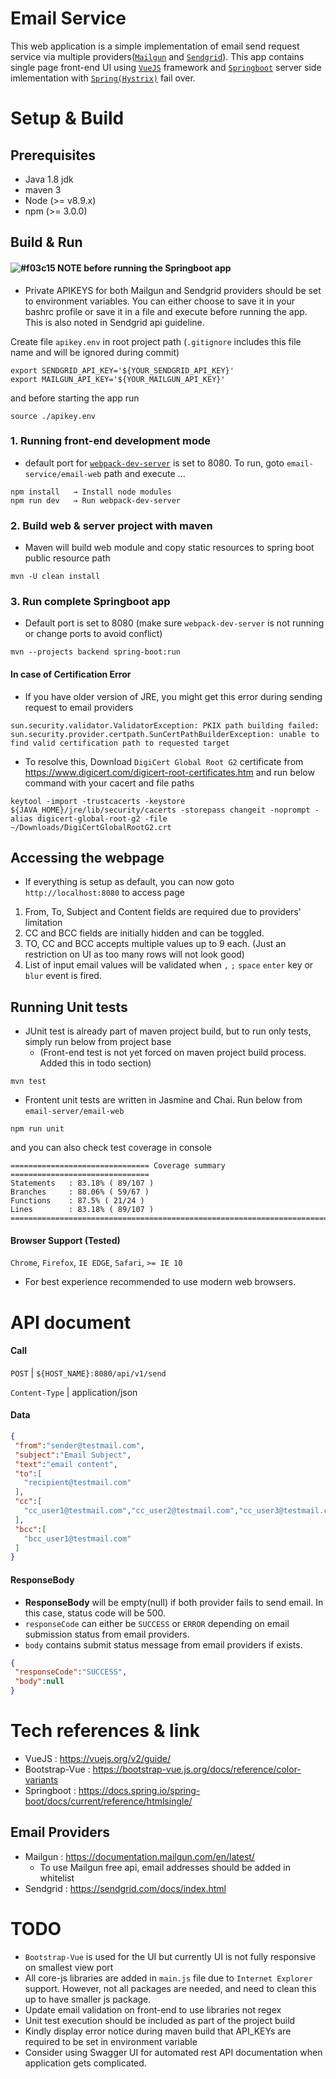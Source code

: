 # Email Service
This web application is a simple implementation of email send request service via multiple providers([`Mailgun`](https://www.mailgun.com) and [`Sendgrid`](https://sendgrid.com/marketing/sendgrid-services/)). This app contains single page front-end UI using [`VueJS`](https://vuejs.org) framework and [`Springboot`](https://projects.spring.io/spring-boot/) server side imlementation with [`Spring(Hystrix)`](https://spring.io/guides/gs/circuit-breaker/) fail over.

# Setup & Build
## Prerequisites
 * Java 1.8 jdk
 * maven 3
 * Node (>= v8.9.x)
 * npm (>= 3.0.0)

## Build & Run
#### ![#f03c15](https://placehold.it/15/f03c15/000000?text=+) NOTE before running the Springboot app
 * Private APIKEYS for both Mailgun and Sendgrid providers should be set to environment variables.
 You can either choose to save it in your bashrc profile or save it in a file and execute before running the app.
 This is also noted in Sendgrid api guideline.

 Create file `apikey.env` in root project path (`.gitignore` includes this file name and will be ignored during commit)
 ```
export SENDGRID_API_KEY='${YOUR_SENDGRID_API_KEY}' 
export MAILGUN_API_KEY='${YOUR_MAILGUN_API_KEY}'
 ```
 and before starting the app run 
 ```
 source ./apikey.env
 ```

### 1. Running front-end development mode
   * default port for  [`webpack-dev-server`](https://www.npmjs.com/package/webpack-dev-server) is set to 8080. To run, goto `email-service/email-web` path and execute ...
```
npm install   → Install node modules
npm run dev   → Run webpack-dev-server
```
### 2. Build web & server project with maven
   * Maven will build web module and copy static resources to spring boot public resource path
```
mvn -U clean install 
```
### 3. Run complete Springboot app
   * Default port is set to 8080 (make sure `webpack-dev-server` is not running or change ports to avoid conflict)
```
mvn --projects backend spring-boot:run
```

#### In case of Certification Error
   * If you have older version of JRE, you might get this error during sending request to email providers
```
sun.security.validator.ValidatorException: PKIX path building failed: sun.security.provider.certpath.SunCertPathBuilderException: unable to find valid certification path to requested target
```

   * To resolve this, Download `DigiCert Global Root G2` certificate from https://www.digicert.com/digicert-root-certificates.htm and run below command with your cacert and file paths 
```
keytool -import -trustcacerts -keystore ${JAVA_HOME}/jre/lib/security/cacerts -storepass changeit -noprompt -alias digicert-global-root-g2 -file ~/Downloads/DigiCertGlobalRootG2.crt
```

## Accessing the webpage
  * If everything is setup as default, you can now goto `http://localhost:8080` to access page
 1. From, To, Subject and Content fields are required due to providers' limitation
 2. CC and BCC fields are initially hidden and can be toggled. 
 3. TO, CC and BCC accepts multiple values up to 9 each. (Just an restriction on UI as too many rows will not look good)
 4. List of input email values will be validated when `,` `;` `space` `enter` key or `blur` event is fired.
 
## Running Unit tests
  * JUnit test is already part of maven project build, but to run only tests, simply run below from project base
     * (Front-end test is not yet forced on maven project build process. Added this in todo section)
  ```
  mvn test
  ```
  * Frontent unit tests are written in Jasmine and Chai. Run below from `email-server/email-web`
  ```
  npm run unit
  ```
  and you can also check test coverage in console
```
=============================== Coverage summary ===============================
Statements   : 83.18% ( 89/107 )
Branches     : 88.06% ( 59/67 )
Functions    : 87.5% ( 21/24 )
Lines        : 83.18% ( 89/107 )
================================================================================

```

#### Browser Support (Tested) 
`Chrome`, `Firefox`, `IE EDGE`, `Safari`, `>= IE 10`
 * For best experience recommended to use modern web browsers. 


# API document
 #### Call  
`POST`          | `${HOST_NAME}:8080/api/v1/send` 

 `Content-Type` | application/json
 
 #### Data
 ```json
{
  "from":"sender@testmail.com",
  "subject":"Email Subject",
  "text":"email content",
  "to":[
    "recipient@testmail.com"
  ],
  "cc":[
    "cc_user1@testmail.com","cc_user2@testmail.com","cc_user3@testmail.com"
  ],
  "bcc":[
    "bcc_user1@testmail.com"
  ]
}
 ```
 
 #### ResponseBody
 * **ResponseBody** will be empty(null) if both provider fails to send email. In this case, status code will be 500. 
 * `responseCode` can either be `SUCCESS` or `ERROR` depending on email submission status from email providers.
 * `body` contains submit status message from email providers if exists.
 ```json
{
  "responseCode":"SUCCESS",
  "body":null
}
 ```

# Tech references & link
 * VueJS : https://vuejs.org/v2/guide/
 * Bootstrap-Vue : https://bootstrap-vue.js.org/docs/reference/color-variants
 * Springboot : https://docs.spring.io/spring-boot/docs/current/reference/htmlsingle/
## Email Providers
 * Mailgun : https://documentation.mailgun.com/en/latest/
   * To use Mailgun free api, email addresses should be added in whitelist
 * Sendgrid : https://sendgrid.com/docs/index.html
 
# TODO
 * `Bootstrap-Vue` is used for the UI but currently UI is not fully responsive on smallest view port
 * All core-js libraries are added in `main.js` file due to `Internet Explorer` support. However, not all packages are needed, and need to clean this up to have smaller js package. 
 * Update email validation on front-end to use libraries not regex
 * Unit test execution should be included as part of the project build
 * Kindly display error notice during maven build that API_KEYs are required to be set in environment variable
 * Consider using Swagger UI for automated rest API documentation when application gets complicated.
